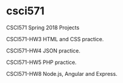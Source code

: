 # csci571
CSCI571 Spring 2018 Projects

CSCI571-HW3
HTML and CSS practice.

CSCI571-HW4
JSON practice.

CSCI571-HW5
PHP practice.

CSCI571-HW8
Node.js, Angular and Express.
